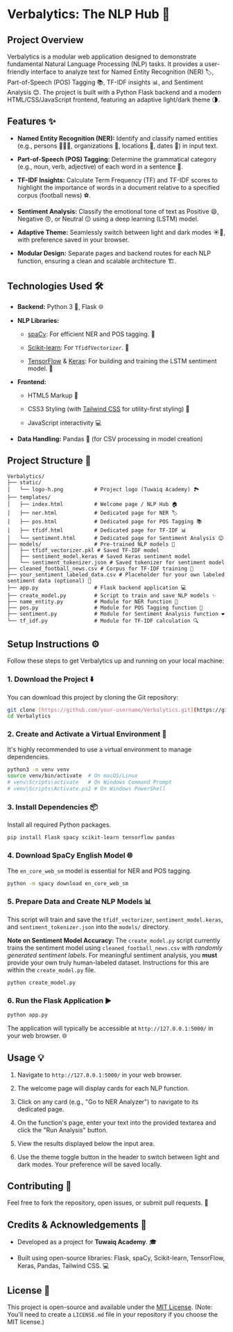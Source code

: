 # Verbalytics: The NLP Hub 🚀

## Project Overview

Verbalytics is a modular web application designed to demonstrate fundamental Natural Language Processing (NLP) tasks. It provides a user-friendly interface to analyze text for Named Entity Recognition (NER) 🏷️, Part-of-Speech (POS) Tagging 📚, TF-IDF insights 📊, and Sentiment Analysis 😊. The project is built with a Python Flask backend and a modern HTML/CSS/JavaScript frontend, featuring an adaptive light/dark theme 🌗.

## Features ✨

* **Named Entity Recognition (NER):** Identify and classify named entities (e.g., persons 🧑‍🤝‍🧑, organizations 🏢, locations 📍, dates 📅) in input text.

* **Part-of-Speech (POS) Tagging:** Determine the grammatical category (e.g., noun, verb, adjective) of each word in a sentence 📝.

* **TF-IDF Insights:** Calculate Term Frequency (TF) and TF-IDF scores to highlight the importance of words in a document relative to a specified corpus (football news) ⚽.

* **Sentiment Analysis:** Classify the emotional tone of text as Positive 😄, Negative 😠, or Neutral 😐 using a deep learning (LSTM) model.

* **Adaptive Theme:** Seamlessly switch between light and dark modes ☀️🌙, with preference saved in your browser.

* **Modular Design:** Separate pages and backend routes for each NLP function, ensuring a clean and scalable architecture 🏗️.

## Technologies Used 🛠️

* **Backend:** Python 3 🐍, Flask 🌐

* **NLP Libraries:**

    * [spaCy](https://spacy.io/): For efficient NER and POS tagging. 🧠

    * [Scikit-learn](https://scikit-learn.org/): For `TfidfVectorizer`. 🔬

    * [TensorFlow](https://www.tensorflow.org/) & [Keras](https://keras.io/): For building and training the LSTM sentiment model. 🧠

* **Frontend:**

    * HTML5 Markup 📄

    * CSS3 Styling (with [Tailwind CSS](https://tailwindcss.com/) for utility-first styling) 🎨

    * JavaScript interactivity 💻

* **Data Handling:** Pandas 🐼 (for CSV processing in model creation)

## Project Structure 📁

```
Verbalytics/
├── static/
│   └── logo-h.png          # Project logo (Tuwaiq Academy) 🏞️
├── templates/
│   ├── index.html          # Welcome page / NLP Hub 🏠
│   ├── ner.html            # Dedicated page for NER 🏷️
│   ├── pos.html            # Dedicated page for POS Tagging 📚
│   ├── tfidf.html          # Dedicated page for TF-IDF 📊
│   └── sentiment.html      # Dedicated page for Sentiment Analysis 😊
├── models/                 # Pre-trained NLP models 🤖
│   ├── tfidf_vectorizer.pkl # Saved TF-IDF model
│   ├── sentiment_model.keras # Saved Keras sentiment model
│   └── sentiment_tokenizer.json # Saved tokenizer for sentiment model
├── cleaned_football_news.csv # Corpus for TF-IDF training 📰
├── your_sentiment_labeled_data.csv # Placeholder for your own labeled sentiment data (optional) 📝
├── app.py                  # Flask backend application 💻
├── create_model.py         # Script to train and save NLP models ✨
├── name_entity.py          # Module for NER function 🧠
├── pos.py                  # Module for POS Tagging function 📜
├── sentiment.py            # Module for Sentiment Analysis function ❤️
└── tf_idf.py               # Module for TF-IDF calculation 🔍
```

## Setup Instructions ⚙️

Follow these steps to get Verbalytics up and running on your local machine:

### 1. Download the Project ⬇️

You can download this project by cloning the Git repository:

```bash
git clone [https://github.com/your-username/Verbalytics.git](https://github.com/your-username/Verbalytics.git) # Replace with your actual repository URL
cd Verbalytics
```

### 2. Create and Activate a Virtual Environment 🐍

It's highly recommended to use a virtual environment to manage dependencies.

```bash
python3 -m venv venv
source venv/bin/activate  # On macOS/Linux
# venv\Scripts\activate   # On Windows Command Prompt
# venv\Scripts\Activate.ps1 # On Windows PowerShell
```

### 3. Install Dependencies 📦

Install all required Python packages.

```bash
pip install Flask spacy scikit-learn tensorflow pandas
```

### 4. Download SpaCy English Model 🌐

The `en_core_web_sm` model is essential for NER and POS tagging.

```bash
python -m spacy download en_core_web_sm
```

### 5. Prepare Data and Create NLP Models 📊

This script will train and save the `tfidf_vectorizer`, `sentiment_model.keras`, and `sentiment_tokenizer.json` into the `models/` directory.

**Note on Sentiment Model Accuracy:** The `create_model.py` script currently trains the sentiment model using `cleaned_football_news.csv` with *randomly generated sentiment labels*. For meaningful sentiment analysis, you **must** provide your own truly human-labeled dataset. Instructions for this are within the `create_model.py` file.

```bash
python create_model.py
```

### 6. Run the Flask Application ▶️

```bash
python app.py
```

The application will typically be accessible at `http://127.0.0.1:5000/` in your web browser. 🌐

## Usage 💡

1.  Navigate to `http://127.0.0.1:5000/` in your web browser.

2.  The welcome page will display cards for each NLP function.

3.  Click on any card (e.g., "Go to NER Analyzer") to navigate to its dedicated page.

4.  On the function's page, enter your text into the provided textarea and click the "Run Analysis" button.

5.  View the results displayed below the input area.

6.  Use the theme toggle button in the header to switch between light and dark modes. Your preference will be saved locally.

## Contributing 🤝

Feel free to fork the repository, open issues, or submit pull requests. 💖

## Credits & Acknowledgements 🙏

* Developed as a project for **Tuwaiq Academy**. 🎓

* Built using open-source libraries: Flask, spaCy, Scikit-learn, TensorFlow, Keras, Pandas, Tailwind CSS. 💻

## License 📜

This project is open-source and available under the [MIT License](LICENSE.md).
(Note: You'll need to create a `LICENSE.md` file in your repository if you choose the MIT license.)
